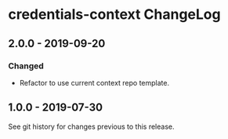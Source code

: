 # credentials-context ChangeLog

## 2.0.0 - 2019-09-20

### Changed
- Refactor to use current context repo template.

## 1.0.0 - 2019-07-30

See git history for changes previous to this release.
